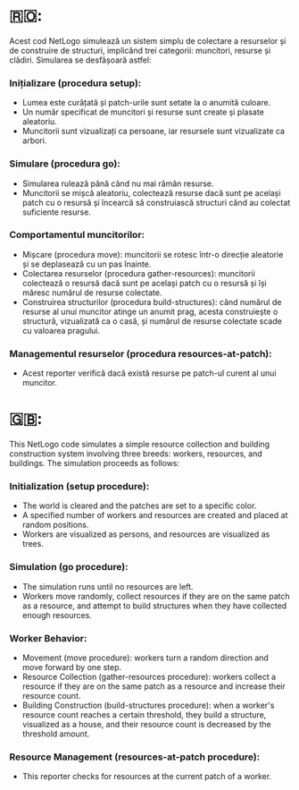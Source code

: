 # 🇷🇴:

Acest cod NetLogo simulează un sistem simplu de colectare a resurselor și de construire de structuri, implicând trei categorii: muncitori, resurse și clădiri. Simularea se desfășoară astfel:

### Inițializare (procedura setup):

- Lumea este curățată și patch-urile sunt setate la o anumită culoare.
- Un număr specificat de muncitori și resurse sunt create și plasate aleatoriu.
- Muncitorii sunt vizualizați ca persoane, iar resursele sunt vizualizate ca arbori.

### Simulare (procedura go):
- Simularea rulează până când nu mai rămân resurse.
- Muncitorii se mișcă aleatoriu, colectează resurse dacă sunt pe același patch cu o resursă și încearcă să construiască structuri când au colectat suficiente resurse.

### Comportamentul muncitorilor:
- Mișcare (procedura move): muncitorii se rotesc într-o direcție aleatorie și se deplasează cu un pas înainte.
- Colectarea resurselor (procedura gather-resources): muncitorii colectează o resursă dacă sunt pe același patch cu o resursă și își măresc numărul de resurse colectate.
- Construirea structurilor (procedura build-structures): când numărul de resurse al unui muncitor atinge un anumit prag, acesta construiește o structură, vizualizată ca o casă, și numărul de resurse colectate scade cu valoarea pragului.

### Managementul resurselor (procedura resources-at-patch):
- Acest reporter verifică dacă există resurse pe patch-ul curent al unui muncitor.

 # 🇬🇧: 

This NetLogo code simulates a simple resource collection and building construction system involving three breeds: workers, resources, and buildings. The simulation proceeds as follows:

### Initialization (setup procedure):

- The world is cleared and the patches are set to a specific color.
- A specified number of workers and resources are created and placed at random positions.
- Workers are visualized as persons, and resources are visualized as trees.

### Simulation (go procedure):
- The simulation runs until no resources are left.
- Workers move randomly, collect resources if they are on the same patch as a resource, and attempt to build structures when they have collected enough resources.

### Worker Behavior:
- Movement (move procedure): workers turn a random direction and move forward by one step.
- Resource Collection (gather-resources procedure): workers collect a resource if they are on the same patch as a resource and increase their resource count.
- Building Construction (build-structures procedure): when a worker's resource count reaches a certain threshold, they build a structure, visualized as a house, and their resource count is decreased by the threshold amount.

### Resource Management (resources-at-patch procedure):
- This reporter checks for resources at the current patch of a worker.
